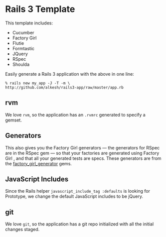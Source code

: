 Rails 3 Template
================

This template includes:

* Cucumber
* Factory Girl
* Flutie
* Formtastic
* JQuery
* RSpec
* Shoulda

Easily generate a Rails 3 application with the above in one line:

    % rails new my_app -J -T -m \
    http://github.com/alkesh/rails3-app/raw/master/app.rb

rvm
---

We love `rvm`, so the application has an `.rvmrc` generated to specify a gemset.

Generators
----------

This also gives you the Factory Girl generators &mdash; the
generators for RSpec are in the RSpec gem &mdash; so that your factories
are generated using Factory Girl , and that all your generated
tests are specs. These generators are from the
[factory_girl_generator](http://github.com/leshill/factory_girl_generator) gems.

JavaScript Includes
-------------------

Since the Rails helper `javascript_include_tag :defaults` is looking for
Prototype, we change the default JavaScript includes to be jQuery.

git
---

We love `git`, so the application has a git repo initialized with all the initial changes staged.
